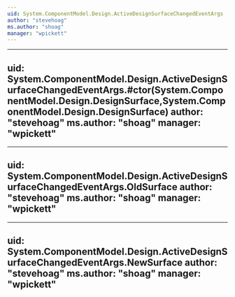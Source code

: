 ```yaml
---
uid: System.ComponentModel.Design.ActiveDesignSurfaceChangedEventArgs
author: "stevehoag"
ms.author: "shoag"
manager: "wpickett"
---
```


---
uid: System.ComponentModel.Design.ActiveDesignSurfaceChangedEventArgs.#ctor(System.ComponentModel.Design.DesignSurface,System.ComponentModel.Design.DesignSurface)
author: "stevehoag"
ms.author: "shoag"
manager: "wpickett"
---

---
uid: System.ComponentModel.Design.ActiveDesignSurfaceChangedEventArgs.OldSurface
author: "stevehoag"
ms.author: "shoag"
manager: "wpickett"
---

---
uid: System.ComponentModel.Design.ActiveDesignSurfaceChangedEventArgs.NewSurface
author: "stevehoag"
ms.author: "shoag"
manager: "wpickett"
---
